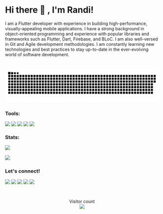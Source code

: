 # Hi there 👋 , I'm Randi!

I am a Flutter developer with experience in building high-performance, visually-appealing mobile applications. I have a strong background in object-oriented programming and experience with popular libraries and frameworks such as Flutter, Dart, Firebase, and BLoC. I am also well-versed in Git and Agile development methodologies. I am constantly learning new technologies and best practices to stay up-to-date in the ever-evolving world of software development.

#

<a href=#><img src="contributions.svg"></a>

### Tools:
<p>
    <img src="https://img.shields.io/badge/OS-MacOS-blue?&logo=apple" />
    <img src="https://img.shields.io/badge/Code-Swift-blue?&logo=swift" />
    <img src="https://img.shields.io/badge/IDE-Xcode-blue?&logo=xcode" />
    <img src="https://img.shields.io/badge/Text%20Editor-Visual%20Studio%20Code-blue?&logo=visual%20studio%20code&logoColor=blue" />
    <img src="https://gpvc.arturio.dev/reporandi" />
</p>

### Stats:

<p>
    <img src="https://github-readme-stats-ruby-one.vercel.app/api?username=reporandi&show_icons=true&hide_border=true&theme=tokyonight"/>
   
</p>

<p>
     <img src="https://github-readme-stats-ruby-one.vercel.app/api/top-langs/?username=reporandi&hide_border=true&theme=tokyonight"/>
</p>

### Let's connect!
<p>
    <a href="https://reporandi.id" target="blank"><img src="https://img.shields.io/badge/Website-https://reporandi.id-green?" /></a>
    <a href="http://linkedin.com/in/randi-maulana-akbar" target="blank"><img src="https://img.shields.io/badge/Randi-30302f?style=flat&logo=linkedin" /></a>
    <a href="https://medium.com/@reporandi" target="blank"><img src="https://img.shields.io/badge/Randi-30302f?style=flat&logo=medium" /></a>
    <a href="https://twitter.com/Randev99" target="blank"><img src="https://img.shields.io/badge/@Randi-30302f?style=flat&logo=twitter" /></a>
    <a href="paypal.me/RandiMaulanaAkbar" target="blank"><img src="https://ionicabizau.github.io/badges/paypal.svg" /></a>
</p><br>

<p align="center"> 
  Visitor count<br>
  <img src="https://profile-counter.glitch.me/insolitum/count.svg" />
</p>
